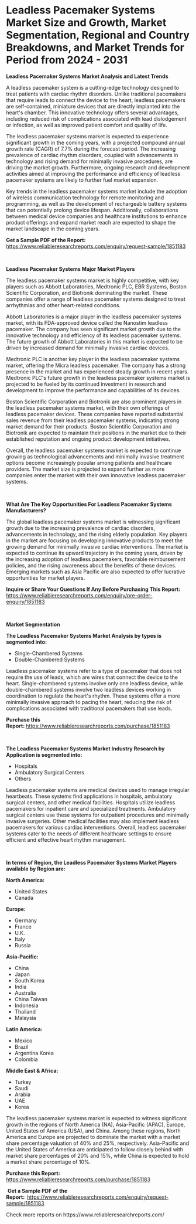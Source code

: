 <p><h1>Leadless Pacemaker Systems Market Size and Growth, Market Segmentation, Regional and Country Breakdowns, and Market Trends for Period from 2024 -  2031</h1></p><p><strong>Leadless Pacemaker Systems Market Analysis and Latest Trends</strong></p>
<p><p>A leadless pacemaker system is a cutting-edge technology designed to treat patients with cardiac rhythm disorders. Unlike traditional pacemakers that require leads to connect the device to the heart, leadless pacemakers are self-contained, miniature devices that are directly implanted into the heart's chamber. This innovative technology offers several advantages, including reduced risk of complications associated with lead dislodgement or infection, as well as improved patient comfort and quality of life.</p><p>The leadless pacemaker systems market is expected to experience significant growth in the coming years, with a projected compound annual growth rate (CAGR) of 7.7% during the forecast period. The increasing prevalence of cardiac rhythm disorders, coupled with advancements in technology and rising demand for minimally invasive procedures, are driving the market growth. Furthermore, ongoing research and development activities aimed at improving the performance and efficiency of leadless pacemaker systems are likely to further fuel market expansion.</p><p>Key trends in the leadless pacemaker systems market include the adoption of wireless communication technology for remote monitoring and programming, as well as the development of rechargeable battery systems that can potentially prolong device lifespan. Additionally, collaborations between medical device companies and healthcare institutions to enhance product offerings and expand market reach are expected to shape the market landscape in the coming years.</p></p>
<p><strong>Get a Sample PDF of the Report:&nbsp;</strong> <a href="https://www.reliableresearchreports.com/enquiry/request-sample/1851183">https://www.reliableresearchreports.com/enquiry/request-sample/1851183</a></p>
<p>&nbsp;</p>
<p><strong>Leadless Pacemaker Systems Major Market Players</strong></p>
<p><p>The leadless pacemaker systems market is highly competitive, with key players such as Abbott Laboratories, Medtronic PLC, EBR Systems, Boston Scientific Corporation, and Biotronik dominating the market. These companies offer a range of leadless pacemaker systems designed to treat arrhythmias and other heart-related conditions.</p><p>Abbott Laboratories is a major player in the leadless pacemaker systems market, with its FDA-approved device called the Nanostim leadless pacemaker. The company has seen significant market growth due to the innovative technology and efficiency of its leadless pacemaker systems. The future growth of Abbott Laboratories in this market is expected to be driven by increased demand for minimally invasive cardiac devices.</p><p>Medtronic PLC is another key player in the leadless pacemaker systems market, offering the Micra leadless pacemaker. The company has a strong presence in the market and has experienced steady growth in recent years. Medtronic PLC's future growth in the leadless pacemaker systems market is projected to be fueled by its continued investment in research and development to improve the performance and capabilities of its devices.</p><p>Boston Scientific Corporation and Biotronik are also prominent players in the leadless pacemaker systems market, with their own offerings of leadless pacemaker devices. These companies have reported substantial sales revenue from their leadless pacemaker systems, indicating strong market demand for their products. Boston Scientific Corporation and Biotronik are expected to maintain their positions in the market due to their established reputation and ongoing product development initiatives.</p><p>Overall, the leadless pacemaker systems market is expected to continue growing as technological advancements and minimally invasive treatment options become increasingly popular among patients and healthcare providers. The market size is projected to expand further as more companies enter the market with their own innovative leadless pacemaker systems.</p></p>
<p>&nbsp;</p>
<p><strong>What Are The Key Opportunities For Leadless Pacemaker Systems Manufacturers?</strong></p>
<p><p>The global leadless pacemaker systems market is witnessing significant growth due to the increasing prevalence of cardiac disorders, advancements in technology, and the rising elderly population. Key players in the market are focusing on developing innovative products to meet the growing demand for minimally invasive cardiac interventions. The market is expected to continue its upward trajectory in the coming years, driven by the increasing adoption of leadless pacemakers, favorable reimbursement policies, and the rising awareness about the benefits of these devices. Emerging markets such as Asia Pacific are also expected to offer lucrative opportunities for market players.</p></p>
<p><strong>Inquire or Share Your Questions If Any Before Purchasing This Report:</strong> <a href="https://www.reliableresearchreports.com/enquiry/pre-order-enquiry/1851183">https://www.reliableresearchreports.com/enquiry/pre-order-enquiry/1851183</a></p>
<p>&nbsp;</p>
<p><strong>Market Segmentation</strong></p>
<p><strong>The Leadless Pacemaker Systems Market Analysis by types is segmented into:</strong></p>
<p><ul><li>Single-Chambered Systems</li><li>Double-Chambered Systems</li></ul></p>
<p><p>Leadless pacemaker systems refer to a type of pacemaker that does not require the use of leads, which are wires that connect the device to the heart. Single-chambered systems involve only one leadless device, while double-chambered systems involve two leadless devices working in coordination to regulate the heart's rhythm. These systems offer a more minimally invasive approach to pacing the heart, reducing the risk of complications associated with traditional pacemakers that use leads.</p></p>
<p><strong>Purchase this Report:&nbsp;</strong><a href="https://www.reliableresearchreports.com/purchase/1851183">https://www.reliableresearchreports.com/purchase/1851183</a></p>
<p>&nbsp;</p>
<p><strong>The Leadless Pacemaker Systems Market Industry Research by Application is segmented into:</strong></p>
<p><ul><li>Hospitals</li><li>Ambulatory Surgical Centers</li><li>Others</li></ul></p>
<p><p>Leadless pacemaker systems are medical devices used to manage irregular heartbeats. These systems find applications in hospitals, ambulatory surgical centers, and other medical facilities. Hospitals utilize leadless pacemakers for inpatient care and specialized treatments. Ambulatory surgical centers use these systems for outpatient procedures and minimally invasive surgeries. Other medical facilities may also implement leadless pacemakers for various cardiac interventions. Overall, leadless pacemaker systems cater to the needs of different healthcare settings to ensure efficient and effective heart rhythm management.</p></p>
<p>&nbsp;</p>
<p><strong>In terms of Region, the Leadless Pacemaker Systems Market Players available by Region are:</strong></p>
<p>
    <p> <strong> North America: </strong>
        <ul>
            <li>United States</li>
            <li>Canada</li>
        </ul>
        </p> 
    <p> <strong> Europe: </strong>
        <ul>
            <li>Germany</li>
            <li>France</li>
            <li>U.K.</li>
            <li>Italy</li>
            <li>Russia</li>
        </ul>
        </p> 
    <p> <strong> Asia-Pacific: </strong>
        <ul>
            <li>China</li>
            <li>Japan</li>
            <li>South Korea</li>
            <li>India</li>
            <li>Australia</li>
            <li>China Taiwan</li>
            <li>Indonesia</li>
            <li>Thailand</li>
            <li>Malaysia</li>
        </ul>
        </p> 
    <p> <strong> Latin America: </strong>
        <ul>
            <li>Mexico</li>
            <li>Brazil</li>
            <li>Argentina Korea</li>
            <li>Colombia</li>
        </ul>
        </p> 
    <p> <strong> Middle East & Africa: </strong>
        <ul>
            <li>Turkey</li>
            <li>Saudi</li>
            <li>Arabia</li>
            <li>UAE</li>
            <li>Korea</li>
        </ul>
    </p>
    </p>
<p><p>The leadless pacemaker systems market is expected to witness significant growth in the regions of North America (NA), Asia-Pacific (APAC), Europe, United States of America (USA), and China. Among these regions, North America and Europe are projected to dominate the market with a market share percentage valuation of 40% and 25%, respectively. Asia-Pacific and the United States of America are anticipated to follow closely behind with market share percentages of 20% and 15%, while China is expected to hold a market share percentage of 10%.</p></p>
<p><strong>Purchase this Report: </strong><a href="https://www.reliableresearchreports.com/purchase/1851183">https://www.reliableresearchreports.com/purchase/1851183</a></p>
<p>&nbsp;<strong>Get a Sample PDF of the Report:&nbsp;&nbsp;</strong><a href="https://www.reliableresearchreports.com/enquiry/request-sample/1851183">https://www.reliableresearchreports.com/enquiry/request-sample/1851183</a></p>
<p><strong></strong></p>
<p>Check more reports on https://www.reliableresearchreports.com/</p>
